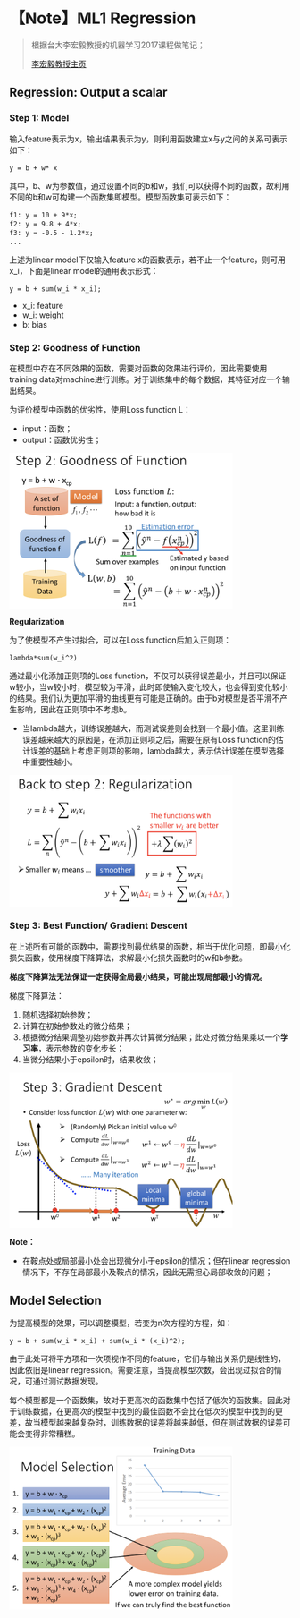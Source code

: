 # 【Note】ML1 Regression
> 根据台大李宏毅教授的机器学习2017课程做笔记；
> 
> [李宏毅教授主页](http://speech.ee.ntu.edu.tw/~tlkagk/index.html)

## Regression: Output a scalar
### Step 1: Model
输入feature表示为x，输出结果表示为y，则利用函数建立x与y之间的关系可表示如下：

	y = b + w* x
其中，b、w为参数值，通过设置不同的b和w，我们可以获得不同的函数，故利用不同的b和w可构建一个函数集即模型。模型函数集可表示如下：
	
	f1: y = 10 + 9*x;
	f2: y = 9.8 + 4*x;
	f3: y = -0.5 - 1.2*x;
	...
上述为linear model下仅输入feature x的函数表示，若不止一个feature，则可用x_i，下面是linear model的通用表示形式：

	y = b + sum(w_i * x_i);
- x_i: feature
- w_i: weight
- b: bias

### Step 2: Goodness of Function
在模型中存在不同效果的函数，需要对函数的效果进行评价，因此需要使用training data对machine进行训练。对于训练集中的每个数据，其特征对应一个输出结果。

为评价模型中函数的优劣性，使用Loss function L：

- input：函数；
- output：函数优劣性；

<img src="3.png" width="400" alt="损失函数表示" align="center" />

**Regularization**

为了使模型不产生过拟合，可以在Loss function后加入正则项：

	lambda*sum(w_i^2)
通过最小化添加正则项的Loss function，不仅可以获得误差最小，并且可以保证w较小，当w较小时，模型较为平滑，此时即使输入变化较大，也会得到变化较小的结果。我们认为更加平滑的曲线更有可能是正确的。由于b对模型是否平滑不产生影响，因此在正则项中不考虑b。

- 当lambda越大，训练误差越大，而测试误差则会找到一个最小值。这里训练误差越来越大的原因是，在添加正则项之后，需要在原有Loss function的估计误差的基础上考虑正则项的影响，lambda越大，表示估计误差在模型选择中重要性越小。

<img src="4.png" width="400" alt="正则化结果" align="center" />

### Step 3: Best Function/ Gradient Descent
在上述所有可能的函数中，需要找到最优结果的函数，相当于优化问题，即最小化损失函数，使用梯度下降算法，求解最小化损失函数时的w和b参数。

**梯度下降算法无法保证一定获得全局最小结果，可能出现局部最小的情况。**

梯度下降算法：

1. 随机选择初始参数；
2. 计算在初始参数处的微分结果；
3. 根据微分结果调整初始参数并再次计算微分结果；此处对微分结果乘以一个**学习率**，表示参数的变化步长；
4. 当微分结果小于epsilon时，结果收敛；
 <img src="1.png" width = "400" alt="梯度下降算法" align=center />

**Note：**

- 在鞍点处或局部最小处会出现微分小于epsilon的情况；但在linear regression情况下，不存在局部最小及鞍点的情况，因此无需担心局部收敛的问题； 

## Model Selection
为提高模型的效果，可以调整模型，若变为n次方程的方程，如：

	y = b + sum(w_i * x_i) + sum(w_i * (x_i)^2);
		
由于此处可将平方项和一次项视作不同的feature，它们与输出关系仍是线性的，因此依旧是linear regression。需要注意，当提高模型次数，会出现过拟合的情况，可通过测试数据发现。

每个模型都是一个函数集，故对于更高次的函数集中包括了低次的函数集。因此对于训练数据，在更高次的模型中找到的最佳函数不会比在低次的模型中找到的更差，故当模型越来越复杂时，训练数据的误差将越来越低，但在测试数据的误差可能会变得非常糟糕。

<img src="2.png" width = "400" alt="不同复杂程度函数集" align=center />
 
